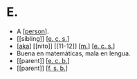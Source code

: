 # E.

- A [[person]].
- [[sibling]] [[e. c. s.]]
- [[aka]] [[nito]] [[11-12]] [[m.]] [[e. c. s.]]
- Buena en matemáticas, mala en lengua.
- [[parent]] [[e. c. b.]]
- [[parent]] [[f. s. b.]]



[//begin]: # "Autogenerated link references for markdown compatibility"
[person]: person "Person"
[e. c. s.]: e-c-s "E. C. S."
[aka]: aka "Aka"
[m.]: m "M."
[e. c. b.]: e-c-b "E. C. B."
[f. s. b.]: f-s-b "F. S. B."
[//end]: # "Autogenerated link references"